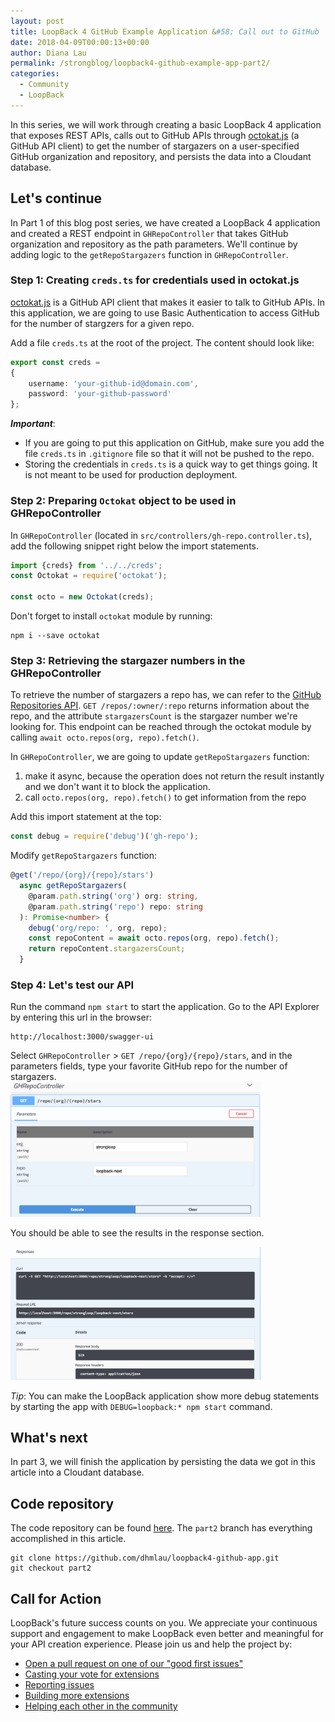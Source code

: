 ```yaml
---
layout: post
title: LoopBack 4 GitHub Example Application &#58; Call out to GitHub   (Part 2 of 3)
date: 2018-04-09T00:00:13+00:00
author: Diana Lau
permalink: /strongblog/loopback4-github-example-app-part2/
categories:
  - Community
  - LoopBack
---
```


In this series, we will work through creating a basic LoopBack 4 application
that exposes REST APIs, calls out to GitHub APIs through [octokat.js](https://github.com/philschatz/octokat.js) 
(a GitHub API client) to get the number of stargazers on a user-specified GitHub organization and repository, 
and persists the data into a Cloudant database.


<!--more-->
## Let's continue
In Part 1 of this blog post series, we have created a LoopBack 4 application and created a REST endpoint in `GHRepoController` that takes GitHub organization and repository as the path parameters.  We'll continue by adding logic to the `getRepoStargazers` function in `GHRepoController`.

### Step 1: Creating `creds.ts` for credentials used in octokat.js
[octokat.js](https://www.npmjs.com/package/octokat) is a GitHub API client that makes it easier to talk 
to GitHub APIs.  In this application, we are going to use Basic Authentication to access GitHub for 
the number of stargzers for a given repo.

Add a file `creds.ts` at the root of the project.
The content should look like:
```ts
export const creds = 
{
    username: 'your-github-id@domain.com',
    password: 'your-github-password'
};
```

_**Important**_: 
- If you are going to put this application on GitHub, make sure 
you add the file `creds.ts` in `.gitignore` file so that it will not be pushed to the repo. 
- Storing the credentials in `creds.ts` is a quick way to get things going.  It is not meant to be 
used for production deployment.

### Step 2: Preparing `Octokat` object to be used in GHRepoController
In `GHRepoController` (located in `src/controllers/gh-repo.controller.ts`), add the following snippet right below the import statements.
```ts
import {creds} from '../../creds';
const Octokat = require('octokat');

const octo = new Octokat(creds);
```

Don't forget to install `octokat` module by running:
```
npm i --save octokat
```

### Step 3: Retrieving the stargazer numbers in the GHRepoController
To retrieve the number of stargazers a repo has, we can refer to the [GitHub Repositories API](https://developer.github.com/v3/repos/#get). 
`GET /repos/:owner/:repo` returns information about the repo, and the attribute `stargazersCount` 
is the stargazer number we're looking for.  This endpoint can be reached through the octokat module by calling `await octo.repos(org, repo).fetch()`.

In `GHRepoController`, we are going to update `getRepoStargazers` function:
1. make it async, because the operation does not return the result instantly and we don't want it to block the application.
2. call `octo.repos(org, repo).fetch()` to get information from the repo

Add this import statement at the top:
```ts
const debug = require('debug')('gh-repo');
```

Modify `getRepoStargazers` function: 
```ts
@get('/repo/{org}/{repo}/stars') 
  async getRepoStargazers(
    @param.path.string('org') org: string,
    @param.path.string('repo') repo: string
  ): Promise<number> {
    debug('org/repo: ', org, repo);
    const repoContent = await octo.repos(org, repo).fetch();
    return repoContent.stargazersCount;
  }
```

### Step 4: Let's test our API 
Run the command `npm start` to start the application.
Go to the API Explorer by entering this url in the browser:
```
http://localhost:3000/swagger-ui
```

Select `GHRepoController` > `GET /repo/{org}/{repo}/stars`, 
and in the parameters fields, type your favorite GitHub repo for the number of stargazers.  
<img src="../blog-assets/2018/04/apiExplorer-request-part2.png" alt="Screen shot of API Explorer for REST endpoint under GHRepoController" style="width: 400px; margin:auto;"/>

You should be able to see the results in the response section.

<img src="../blog-assets/2018/04/apiExplorer-response-part2.png" alt="Screen shot of the response for the REST endpoint" style="width: 400px; margin:auto;"/>


_Tip_: You can make the LoopBack application show more debug statements by starting the app 
with `DEBUG=loopback:* npm start` command. 

## What's next
In part 3, we will finish the application by persisting the data we got in this article into a Cloudant database.

## Code repository
The code repository can be found [here](https://github.com/dhmlau/loopback4-github-app).
The `part2` branch has everything accomplished in this article. 
```
git clone https://github.com/dhmlau/loopback4-github-app.git
git checkout part2
```

## Call for Action
LoopBack's future success counts on you. We appreciate your continuous support and engagement to make LoopBack even better and meaningful for your API creation experience. Please join us and help the project by:

* [Open a pull request on one of our "good first issues"](https://github.com/strongloop/loopback-next/labels/good%20first%20issue)
* [Casting your vote for extensions](https://github.com/strongloop/loopback-next/issues/512)
* [Reporting issues](https://github.com/strongloop/loopback-next/issues)
* [Building more extensions](https://github.com/strongloop/loopback-next/issues/647)
* [Helping each other in the community](https://groups.google.com/forum/#!forum/loopbackjs)
